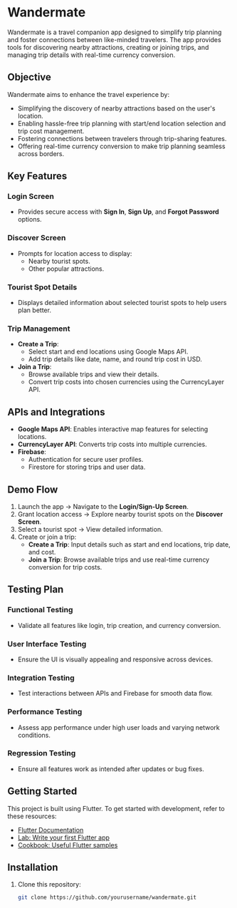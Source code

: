 # Wandermate

Wandermate is a travel companion app designed to simplify trip planning and foster connections between like-minded travelers. The app provides tools for discovering nearby attractions, creating or joining trips, and managing trip details with real-time currency conversion.

## Objective

Wandermate aims to enhance the travel experience by:
- Simplifying the discovery of nearby attractions based on the user's location.
- Enabling hassle-free trip planning with start/end location selection and trip cost management.
- Fostering connections between travelers through trip-sharing features.
- Offering real-time currency conversion to make trip planning seamless across borders.

## Key Features

### Login Screen
- Provides secure access with **Sign In**, **Sign Up**, and **Forgot Password** options.

### Discover Screen
- Prompts for location access to display:
  - Nearby tourist spots.
  - Other popular attractions.

### Tourist Spot Details
- Displays detailed information about selected tourist spots to help users plan better.

### Trip Management
- **Create a Trip**:
  - Select start and end locations using Google Maps API.
  - Add trip details like date, name, and round trip cost in USD.
- **Join a Trip**:
  - Browse available trips and view their details.
  - Convert trip costs into chosen currencies using the CurrencyLayer API.

## APIs and Integrations

- **Google Maps API**: Enables interactive map features for selecting locations.
- **CurrencyLayer API**: Converts trip costs into multiple currencies.
- **Firebase**:
  - Authentication for secure user profiles.
  - Firestore for storing trips and user data.

## Demo Flow

1. Launch the app → Navigate to the **Login/Sign-Up Screen**.
2. Grant location access → Explore nearby tourist spots on the **Discover Screen**.
3. Select a tourist spot → View detailed information.
4. Create or join a trip:
   - **Create a Trip**: Input details such as start and end locations, trip date, and cost.
   - **Join a Trip**: Browse available trips and use real-time currency conversion for trip costs.

## Testing Plan

### Functional Testing
- Validate all features like login, trip creation, and currency conversion.

### User Interface Testing
- Ensure the UI is visually appealing and responsive across devices.

### Integration Testing
- Test interactions between APIs and Firebase for smooth data flow.

### Performance Testing
- Assess app performance under high user loads and varying network conditions.

### Regression Testing
- Ensure all features work as intended after updates or bug fixes.

## Getting Started

This project is built using Flutter. To get started with development, refer to these resources:
- [Flutter Documentation](https://docs.flutter.dev/)
- [Lab: Write your first Flutter app](https://docs.flutter.dev/get-started/codelab)
- [Cookbook: Useful Flutter samples](https://docs.flutter.dev/cookbook)

## Installation

1. Clone this repository:
   ```bash
   git clone https://github.com/yourusername/wandermate.git
